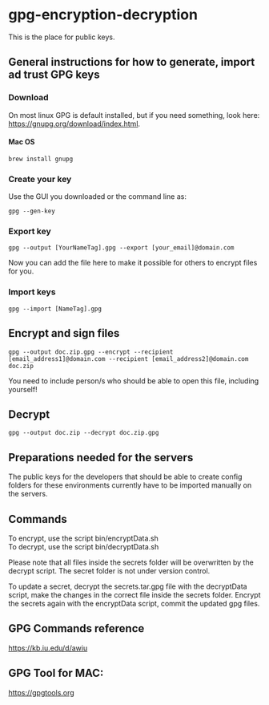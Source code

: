 # gpg-encryption-decryption

This is the place for public keys.

## General instructions for how to generate, import ad trust GPG keys

### Download
On most linux GPG is default installed, but if you need something, look here: https://gnupg.org/download/index.html.

#### Mac OS
```
brew install gnupg
```

### Create your key
Use the GUI you downloaded or the command line as:
```
gpg --gen-key
```

### Export key
```
gpg --output [YourNameTag].gpg --export [your_email]@domain.com
```
Now you can add the file here to make it possible for others to encrypt files for you.

### Import keys
```
gpg --import [NameTag].gpg
```

## Encrypt and sign files
```
gpg --output doc.zip.gpg --encrypt --recipient [email_address1]@domain.com --recipient [email_address2]@domain.com doc.zip
```
You need to include person/s who should be able to open this file, including yourself!

## Decrypt
```
gpg --output doc.zip --decrypt doc.zip.gpg
```

## Preparations needed for the servers
The public keys for the developers that should be able to create config folders
for these environments currently have to be imported manually on the servers.

## Commands
To encrypt, use the script bin/encryptData.sh  
To decrypt, use the script bin/decryptData.sh

Please note that all files inside the secrets folder will be overwritten by the
decrypt script. The secret folder is not under version control.

To update a secret, decrypt the secrets.tar.gpg file with the
decryptData script, make the changes in the correct file inside the
secrets folder. Encrypt the secrets again with the encryptData script,
commit the updated gpg files.

## GPG Commands reference
https://kb.iu.edu/d/awiu

## GPG Tool for MAC:
https://gpgtools.org